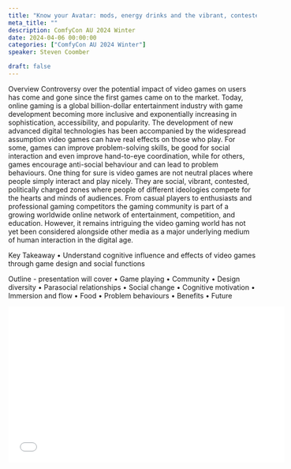 ```yaml
---
title: "Know your Avatar: mods, energy drinks and the vibrant, contested world of online gaming"
meta_title: ""
description: ComfyCon AU 2024 Winter
date: 2024-04-06 00:00:00
categories: ["ComfyCon AU 2024 Winter"]
speaker: Steven Coomber

draft: false
---
```

Overview
Controversy over the potential impact of video games on users has come and gone since the first games came on to the market. Today, online gaming is a global billion-dollar entertainment industry with game development becoming more inclusive and exponentially increasing in sophistication, accessibility, and popularity.
The development of new advanced digital technologies has been accompanied by the widespread assumption video games can have real effects on those who play. For some, games can improve problem-solving skills, be good for social interaction and even improve hand-to-eye coordination, while for others, games encourage anti-social behaviour and can lead to problem behaviours. 
One thing for sure is video games are not neutral places where people simply interact and play nicely. They are social, vibrant, contested, politically charged zones where people of different ideologies compete for the hearts and minds of audiences. 
From casual players to enthusiasts and professional gaming competitors the gaming community is part of a growing worldwide online network of entertainment, competition, and education. However, it remains intriguing the video gaming world has not yet been considered alongside other media as a major underlying medium of human interaction in the digital age. 

Key Takeaway
• Understand cognitive influence and effects of video games through game design and social functions 

Outline - presentation will cover
• Game playing
• Community
• Design diversity 
• Parasocial relationships
• Social change
• Cognitive motivation
• Immersion and flow
• Food
• Problem behaviours
• Benefits
• Future 


<iframe width="560" height="315" src="None" title="YouTube video player" frameborder="0" allow="accelerometer; autoplay; clipboard-write; encrypted-media; gyroscope; picture-in-picture; web-share" allowfullscreen></iframe>
